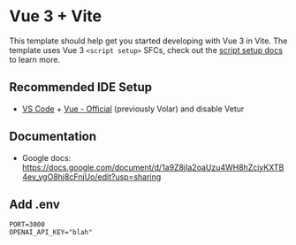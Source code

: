 # Vue 3 + Vite

This template should help get you started developing with Vue 3 in Vite. The template uses Vue 3 `<script setup>` SFCs, check out the [script setup docs](https://v3.vuejs.org/api/sfc-script-setup.html#sfc-script-setup) to learn more.

## Recommended IDE Setup

- [VS Code](https://code.visualstudio.com/) + [Vue - Official](https://marketplace.visualstudio.com/items?itemName=Vue.volar) (previously Volar) and disable Vetur


## Documentation
- Google docs: https://docs.google.com/document/d/1a9Z8jIa2oaUzu4WH8hZciyKXTB4ey_ygO8hj8cFnjUo/edit?usp=sharing

## Add .env
```
PORT=3000
OPENAI_API_KEY="blah"
```